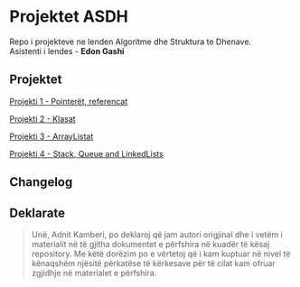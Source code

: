 # Projektet ASDH

Repo i projekteve ne lenden Algoritme dhe Struktura te Dhenave.  
Asistenti i lendes - **Edon Gashi** 

## Projektet
 [Projekti 1  - Pointerët, referencat](https://github.com/adnit/Projektet-ASDH/tree/master/Projekti%201)
 
 [Projekti 2  - Klasat](https://github.com/adnit/Projektet-ASDH/tree/master/Projekti%202)

 [Projekti 3 - ArrayListat](https://github.com/adnit/Projektet-ASDH/tree/master/Projekti%203)
 
 [Projekti 4 - Stack, Queue and LinkedLists](https://github.com/adnit/Projektet-ASDH/tree/master/Projekti%204)
## Changelog

## Deklarate
> Unë, Adnit Kamberi, po deklaroj që jam autori origjinal dhe i vetëm i materialit në të gjitha dokumentet e përfshira në kuadër të kësaj repository. Me këtë dorëzim po e vërtetoj që i kam kuptuar në nivel të kënaqshëm njësitë përkatëse të kërkesave për të cilat kam ofruar zgjidhje në materialet e përfshira. 
